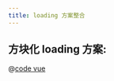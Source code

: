 ```yaml
---
title: loading 方案整合
---
```


## 方块化 loading 方案:

   <css-square-animation />

@[code vue](../../docs/.vuepress/components/css/square-animation.vue)

